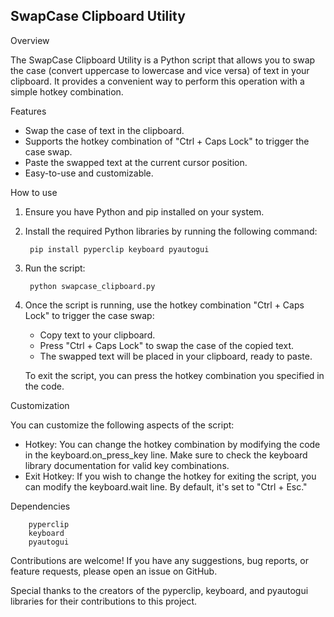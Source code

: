 ## SwapCase Clipboard Utility

Overview

The SwapCase Clipboard Utility is a Python script that allows you to swap the case (convert uppercase to lowercase and vice versa) of text in your clipboard. It provides a convenient way to perform this operation with a simple hotkey combination.


Features

- Swap the case of text in the clipboard.
- Supports the hotkey combination of "Ctrl + Caps Lock" to trigger the case swap.
- Paste the swapped text at the current cursor position.
- Easy-to-use and customizable.


How to use

1. Ensure you have Python and pip installed on your system.

2. Install the required Python libraries by running the following command:

        pip install pyperclip keyboard pyautogui

3. Run the script:

        python swapcase_clipboard.py

4. Once the script is running, use the hotkey combination "Ctrl + Caps Lock" to trigger the case swap:

    - Copy text to your clipboard.
    - Press "Ctrl + Caps Lock" to swap the case of the copied text.
    - The swapped text will be placed in your clipboard, ready to paste.

    To exit the script, you can press the hotkey combination you specified in the code.


Customization

You can customize the following aspects of the script:
    
- Hotkey: You can change the hotkey combination by modifying the code in the keyboard.on_press_key line. Make sure to check the keyboard library documentation for valid key combinations.
- Exit Hotkey: If you wish to change the hotkey for exiting the script, you can modify the keyboard.wait line. By default, it's set to "Ctrl + Esc."


Dependencies

        pyperclip
        keyboard
        pyautogui



Contributions are welcome! If you have any suggestions, bug reports, or feature requests, please open an issue on GitHub.

Special thanks to the creators of the pyperclip, keyboard, and pyautogui libraries for their contributions to this project.
